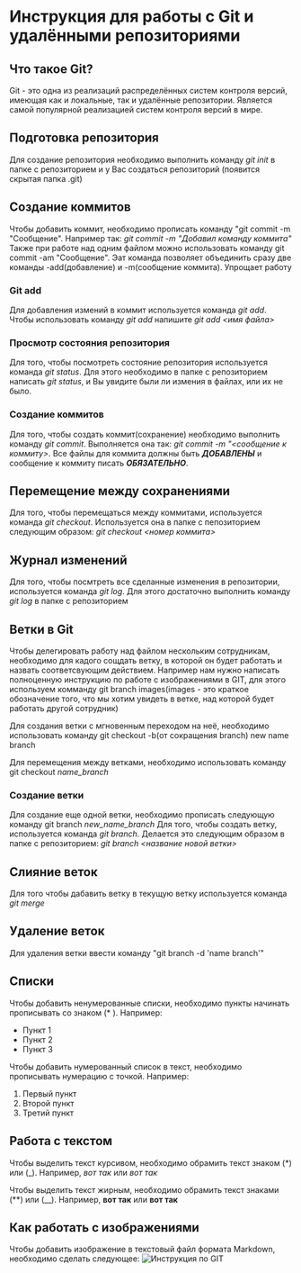 # Инструкция для работы с Git и удалёнными репозиториями

## Что такое Git?
Git - это одна из реализаций распределённых систем контроля версий, имеющая как и локальные, так и удалённые репозитории. Является самой популярной реализацией систем контроля версий в мире.
## Подготовка репозитория
Для создание репозитория необходимо выполнить команду *git init*  в папке с репозиторием и у Вас создаться репозиторий (появится скрытая папка .git)

## Создание коммитов
Чтобы добавить коммит, необходимо прописать команду "git commit -m "Сообщение". Например так: *git commit -m "Добавил команду коммита"*
Также при работе над одним файлом можно использовать команду git commit -am "Сообщение". Эат команда позволяет объединить сразу две команды -add(добавление) и -m(сообщение коммита). Упрощает работу
### Git add
Для добавления измений в коммит используется команда *git add*. Чтобы использовать команду *git add* напишите *git add <имя файла>*

### Просмотр состояния репозитория
Для того, чтобы посмотреть состояние репозитория используется команда *git status*. Для этого необходимо в папке с репозиторием написать *git status*, и Вы увидите были ли измения в файлах, или их не было.

### Создание коммитов
Для того, чтобы создать коммит(сохранение) необходимо выполнить команду *git commit*. Выполняется она так: *git commit -m "<сообщение к коммиту>*. Все файлы для коммита должны быть ***ДОБАВЛЕНЫ*** и сообщение к коммиту писать ***ОБЯЗАТЕЛЬНО***.

## Перемещение между сохранениями
Для того, чтобы перемещаться между коммитами, используется команда *git checkout*. Используется она в папке с пепозиторием следующим образом: *git checkout <номер коммита>*

## Журнал изменений
Для того, чтобы посмтреть все сделанные изменения в репозитории, используется команда *git log*. Для этого достаточно выполнить команду *git log* в папке с репозиторием

## Ветки в Git
Чтобы делегировать работу над файлом нескольким сотрудникам, необходимо для кадого сощдать ветку, в которой он будет работать и назвать соответсвующим действием. Например нам нужно написать полноценную инструкцию по работе с изображениями в GIT, для этого используем комманду git branch images(images - это краткое обозначение того, что мы хотим увидеть в ветке, над которой будет работать другой сотрудник)

Для создания ветки с мгновенным переходом на неё, необходимо использовать команду git checkout -b(от сокращения branch) new name branch

Для перемещения между ветками, необходимо использовать команду git checkout *name_branch*

### Создание ветки
Для создание еще одной ветки, необходимо прописать следующую команду git branch *new_name_branch*
Для того, чтобы создать ветку, используется команда *git branch*. Делается это следующим образом в папке с репозиторием: *git branch <название новой ветки>*

## Слияние веток

Для того чтобы дабавить ветку в текущую ветку используется команда *git merge <name branch>*

## Удаление веток
Для удаления ветки ввести команду "git branch -d 'name branch'"
## Списки
Чтобы добавить ненумерованные списки, необходимо пункты начинать прописывать со знаком (* ). Например:
* Пункт 1
* Пункт 2
* Пункт 3

Чтобы добавить нумерованный список в текст, необходимо прописывать нумерацию с точкой. Например:
1. Первый пункт
2. Второй пункт
3. Третий пункт

## Работа с текстом
Чтобы выделить текст курсивом, необходимо обрамить текст знаком (*) или (_). Например, *вот так* или _вот так_

Чтобы выделить текст жирным, необходимо обрамить текст знаками (**) или (__). Например, **вот так** или __вот так__

## Как работать с изображениями
Чтобы добавить изображение в текстовый файл формата Markdown, необходимо сделать следующее:
![Инструкция по GIT](КомандыGIT.jpg)

